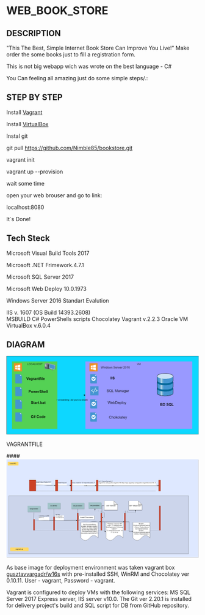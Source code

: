 # WEB_BOOK_STORE

## DESCRIPTION
"This The Best, Simple Internet Book Store Can Improve You Live!"
Make order the some books just to fill a registration form.

This is not big webapp wich was wrote on the best language - C#

You Can feeling all amazing just do some simple steps/.:

## STEP BY STEP

Install [Vagrant](https://www.vagrantup.com/downloads.html)

Install [VirtualBox](https://www.virtualbox.org/wiki/Downloads)

Instal git

git pull https://github.com/Nimble85/bookstore.git

vagrant init

vagrant up --provision

wait some time

open your web brouser and go to link:

localhost:8080

It`s Done!


## Tech Steck
 Microsoft Visual Build Tools 2017   
 
 Microsoft .NET Frimework.4.7.1 
 
 Microsoft SQL Server 2017   
 
 Microsoft Web Deploy 10.0.1973  
 
 Windows Server 2016 Standart Evalution 
 
 IIS v. 1607 (OS Build 14393.2608)  
 MSBUILD
 C#
 PowerShells scripts
 Chocolatey
 Vagrant v.2.2.3
 Oracle VM VirtualBox v.6.0.4
 
 
## DIAGRAM

![image](https://github.com/Nimble85/bookstore/blob/master/data/Diagram.png)

VAGRANTFILE

####![image](https://github.com/Nimble85/bookstore/blob/master/data/Vagrantfile.png)

As base image for deployment environment was taken vagrant box [gusztavvargadr/w16s](https://app.vagrantup.com/gusztavvargadr/boxes/w16s) with pre-installed SSH, WinRM and Chocolatey ver 0.10.11. User - vagrant, Password - vagrant.

Vagrant is configured to deploy VMs with the following services: MS SQL Server 2017 Express server, IIS server v10.0. 
The Git ver 2.20.1 is installed for delivery project's build and SQL script for DB from GitHub repository.
